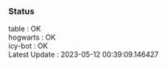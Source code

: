 ### Status


table : OK  
hogwarts : OK  
icy-bot : OK  
Latest Update : 2023-05-12 00:39:09.146427

